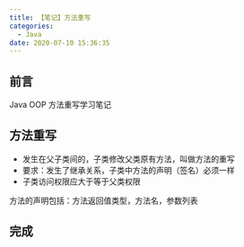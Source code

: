 ```yaml
---
title: 【笔记】方法重写
categories:
  - Java
date: 2020-07-10 15:36:35
---
```


## 前言

Java OOP 方法重写学习笔记

<!-- more -->

## 方法重写

- 发生在父子类间的，子类修改父类原有方法，叫做方法的重写
- 要求：发生了继承关系，子类中方法的声明（签名）必须一样
- 子类访问权限应大于等于父类权限

方法的声明包括：方法返回值类型，方法名，参数列表

## 完成

